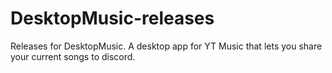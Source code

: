 # DesktopMusic-releases
Releases for DesktopMusic. A desktop app for YT Music that lets you share your current songs to discord. 
